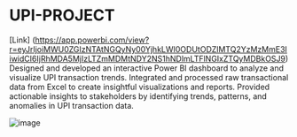# UPI-PROJECT
[Link] (https://app.powerbi.com/view?r=eyJrIjoiMWU0ZGIzNTAtNGQyNy00YjhkLWI0ODUtODZlMTQ2YzMzMmE3IiwidCI6IjRhMDA5MjIzLTZmMDMtNDY2NS1hNDlmLTFlNGIxZTQyMDBkOSJ9)
Designed and developed an interactive Power BI dashboard to analyze and visualize UPI transaction trends. Integrated and processed raw transactional data from Excel to create insightful visualizations and reports. Provided actionable insights to stakeholders by identifying trends, patterns, and anomalies in UPI transaction data. 

![image](https://github.com/user-attachments/assets/aa166dd9-7666-4dad-8d02-185aa764708a)
